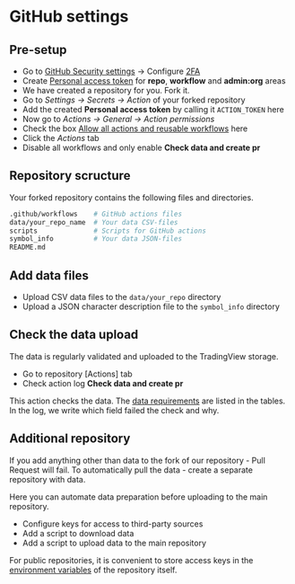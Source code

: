 [gh_security]: https://github.com/settings/security
[gh_token]: https://github.com/settings/tokens
[gh_docs_pat]: https://docs.github.com/en/authentication/keeping-your-account-and-data-secure/creating-a-personal-access-token
[gh_docs_2fa]: https://docs.github.com/en/authentication/securing-your-account-with-two-factor-authentication-2fa/configuring-two-factor-authentication
[gh_docs_actions]: https://docs.github.com/en/enterprise-cloud@latest/organizations/managing-organization-settings/disabling-or-limiting-github-actions-for-your-organization#allowing-select-actions-and-reusable-workflows-to-run
[gh_docs_logs]: https://docs.github.com/en/actions/monitoring-and-troubleshooting-workflows/using-workflow-run-logs
[env_var]: https://docs.github.com/en/actions/learn-github-actions/environment-variables
[_data]: /guide/data.md

# GitHub settings

## Pre-setup

- Go to [GitHub Security settings][gh_docs_2fa] → Configure [2FA][gh_security]
- Create [Personal access token][gh_docs_pat] for __repo__, __workflow__ and __admin:org__ areas
- We have created a repository for you. Fork it.
- Go to _Settings → Secrets → Action_ of your forked repository
- Add the created __Personal access token__ by calling it `ACTION_TOKEN` here
- Now go to _Actions → General → Action permissions_
- Check the box [Allow all actions and reusable workflows][gh_docs_actions] here
- Click the _Actions_ tab
- Disable all workflows and only enable __Check data and create pr__

## Repository scructure

Your forked repository contains the following files and directories.

```bash
.github/workflows    # GitHub actions files
data/your_repo_name  # Your data CSV-files
scripts              # Scripts for GitHub actions
symbol_info          # Your data JSON-files
README.md
```

## Add data files

- Upload CSV data files to the `data/your_repo` directory
- Upload a JSON character description file to the `symbol_info` directory

## Check the data upload

The data is regularly validated and uploaded to the TradingView storage.

- Go to repository [Actions] tab
- Check action log __Check data and create pr__

This action checks the data. The [data requirements][_data] are listed in the tables. 
In the log, we write which field failed the check and why.

## Additional repository

If you add anything other than data to the fork of our repository - Pull Request will fail.
To automatically pull the data - create a separate repository with data.

Here you can automate data preparation before uploading to the main repository.

- Configure keys for access to third-party sources
- Add a script to download data
- Add a script to upload data to the main repository

For public repositories, it is convenient to store access keys in the [environment variables][env_var] of the repository itself.
